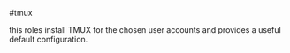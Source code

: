 #tmux

this roles install TMUX for the chosen user accounts and provides a useful default configuration.